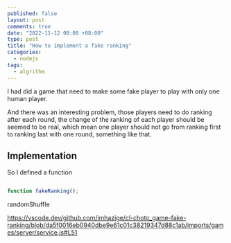 ```yaml
---
published: false
layout: post
comments: true
date: "2022-11-12 00:00 +08:00"
type: post
title: "How to implement a fake ranking"
categories:
  - nodejs
tags:
  - algrithm
---
```

I had did a game that need to make some fake player to play with only one human player.

And there was an interesting problem, those players need to do ranking after each round, the change of the ranking of each player should be seemed to be real, which mean one player should not go from ranking first to ranking last with one round, something like that.

## Implementation
So I defined a function
```javascript

function fakeRanking();
```
randomShuffle


https://vscode.dev/github.com/imhazige/cl-choto_game-fake-ranking/blob/da5f0016eb0940dbe9e61c01c38219347d88c1ab/imports/games/server/service.js#L51
